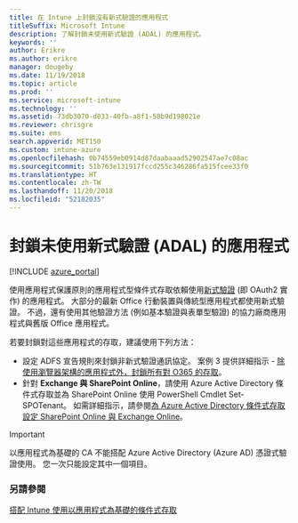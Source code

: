 ```yaml
---
title: 在 Intune 上封鎖沒有新式驗證的應用程式
titleSuffix: Microsoft Intune
description: 了解封鎖未使用新式驗證 (ADAL) 的應用程式。
keywords: ''
author: Erikre
ms.author: erikre
manager: dougeby
ms.date: 11/19/2018
ms.topic: article
ms.prod: ''
ms.service: microsoft-intune
ms.technology: ''
ms.assetid: 73db3070-d033-40fb-a8f1-58b9d198021e
ms.reviewer: chrisgre
ms.suite: ems
search.appverid: MET150
ms.custom: intune-azure
ms.openlocfilehash: 0b74559eb0914d87daabaaad52902547ae7c08ac
ms.sourcegitcommit: 51b763e131917fccd255c346286fa515fcee33f0
ms.translationtype: HT
ms.contentlocale: zh-TW
ms.lasthandoff: 11/20/2018
ms.locfileid: "52182035"
---
```

# <a name="block-apps-that-do-not-use-modern-authentication-adal"></a>封鎖未使用新式驗證 (ADAL) 的應用程式

[!INCLUDE [azure_portal](./includes/azure_portal.md)]

使用應用程式保護原則的應用程式型條件式存取依賴使用[新式驗證](https://support.office.com/article/Using-Office-365-modern-authentication-with-Office-clients-776c0036-66fd-41cb-8928-5495c0f9168a) (即 OAuth2 實作) 的應用程式。 大部分的最新 Office 行動裝置與傳統型應用程式都使用新式驗證。 不過，還有使用其他驗證方法 (例如基本驗證與表單型驗證) 的協力廠商應用程式與舊版 Office 應用程式。

若要封鎖對這些應用程式的存取，建議使用下列方法：

* 設定 ADFS 宣告規則來封鎖非新式驗證通訊協定。 案例 3 提供詳細指示 - [除使用瀏覽器架構的應用程式外，封鎖所有對 O365 的存取](https://technet.microsoft.com/library/dn592182.aspx)。
* 針對 **Exchange 與 SharePoint Online**，請使用 Azure Active Directory 條件式存取並為 SharePoint Online 使用 PowerShell Cmdlet Set-SPOTenant。 如需詳細指示，請參閱[為 Azure Active Directory 條件式存取設定 SharePoint Online 與 Exchange Online](https://docs.microsoft.com/azure/active-directory/active-directory-conditional-access-no-modern-authentication#legacy-authentication-protocols)。


>[!IMPORTANT]
>以應用程式為基礎的 CA 不能搭配 Azure Active Directory (Azure AD) 憑證式驗證使用。 您一次只能設定其中一個項目。

### <a name="see-also"></a>另請參閱
[搭配 Intune 使用以應用程式為基礎的條件式存取](app-based-conditional-access-intune.md)
